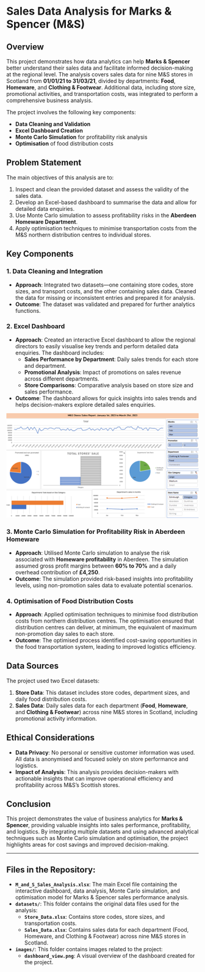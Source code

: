 # Sales Data Analysis for Marks & Spencer (M&S)

## Overview

This project demonstrates how data analytics can help **Marks & Spencer** better understand their sales data and facilitate informed decision-making at the regional level. The analysis covers sales data for nine M&S stores in Scotland from **01/01/21 to 31/03/21**, divided by departments: **Food**, **Homeware**, and **Clothing & Footwear**. Additional data, including store size, promotional activities, and transportation costs, was integrated to perform a comprehensive business analysis.

The project involves the following key components:
- **Data Cleaning and Validation**
- **Excel Dashboard Creation**
- **Monte Carlo Simulation** for profitability risk analysis
- **Optimisation** of food distribution costs

## Problem Statement

The main objectives of this analysis are to:
1. Inspect and clean the provided dataset and assess the validity of the sales data.
2. Develop an Excel-based dashboard to summarise the data and allow for detailed data enquiries.
3. Use Monte Carlo simulation to assess profitability risks in the **Aberdeen Homeware Department**.
4. Apply optimisation techniques to minimise transportation costs from the M&S northern distribution centres to individual stores.

## Key Components

### 1. Data Cleaning and Integration
- **Approach**: Integrated two datasets—one containing store codes, store sizes, and transport costs, and the other containing sales data. Cleaned the data for missing or inconsistent entries and prepared it for analysis.
- **Outcome**: The dataset was validated and prepared for further analytics functions.

### 2. Excel Dashboard
- **Approach**: Created an interactive Excel dashboard to allow the regional directors to easily visualise key trends and perform detailed data enquiries. The dashboard includes:
  - **Sales Performance by Department**: Daily sales trends for each store and department.
  - **Promotional Analysis**: Impact of promotions on sales revenue across different departments.
  - **Store Comparisons**: Comparative analysis based on store size and sales performance.
- **Outcome**: The dashboard allows for quick insights into sales trends and helps decision-makers explore detailed sales enquiries.

![Dashboard Overview](images/dashboard_view.png)

### 3. Monte Carlo Simulation for Profitability Risk in Aberdeen Homeware
- **Approach**: Utilised Monte Carlo simulation to analyse the risk associated with **Homeware profitability** in Aberdeen. The simulation assumed gross profit margins between **60% to 70%** and a daily overhead contribution of **£4,250**.
- **Outcome**: The simulation provided risk-based insights into profitability levels, using non-promotion sales data to evaluate potential scenarios.

### 4. Optimisation of Food Distribution Costs
- **Approach**: Applied optimisation techniques to minimise food distribution costs from northern distribution centres. The optimisation ensured that distribution centres can deliver, at minimum, the equivalent of maximum non-promotion day sales to each store.
- **Outcome**: The optimised process identified cost-saving opportunities in the food transportation system, leading to improved logistics efficiency.

## Data Sources

The project used two Excel datasets:
1. **Store Data**: This dataset includes store codes, department sizes, and daily food distribution costs.
2. **Sales Data**: Daily sales data for each department (**Food**, **Homeware**, and **Clothing & Footwear**) across nine M&S stores in Scotland, including promotional activity information.

## Ethical Considerations
- **Data Privacy**: No personal or sensitive customer information was used. All data is anonymised and focused solely on store performance and logistics.
- **Impact of Analysis**: This analysis provides decision-makers with actionable insights that can improve operational efficiency and profitability across M&S’s Scottish stores.

## Conclusion

This project demonstrates the value of business analytics for **Marks & Spencer**, providing valuable insights into sales performance, profitability, and logistics. By integrating multiple datasets and using advanced analytical techniques such as Monte Carlo simulation and optimisation, the project highlights areas for cost savings and improved decision-making.

---

## Files in the Repository:
- **`M_and_S_Sales_Analysis.xlsx`**: The main Excel file containing the interactive dashboard, data analysis, Monte Carlo simulation, and optimisation model for Marks & Spencer sales performance analysis.
- **`datasets/`**: This folder contains the original data files used for the analysis:
  - **`Store_Data.xlsx`**: Contains store codes, store sizes, and transportation costs.
  - **`Sales_Data.xlsx`**: Contains sales data for each department (Food, Homeware, and Clothing & Footwear) across nine M&S stores in Scotland.
- **`images/`**: This folder contains images related to the project:
  - **`dashboard_view.png`**: A visual overview of the dashboard created for the project.

